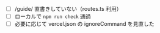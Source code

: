 - [ ] /guide/ 直書きしていない（routes.ts 利用）
- [ ] ローカルで `npm run check` 通過
- [ ] 必要に応じて vercel.json の ignoreCommand を見直した
